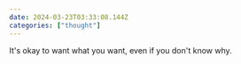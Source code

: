 ```yaml
---
date: 2024-03-23T03:33:08.144Z
categories: ["thought"]
---
```

It's okay to want what you want, even if you don't know why.
